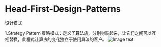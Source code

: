 # Head-First-Design-Patterns
设计模式

1.Strategy Pattern 策略模式：定义了算法族，分别封装起来，让它们之间可以互相替换，此模式让算法的变化独立于使用算法的客户。
![Image text](https://github.com/hujinxin1209/Head-First-Design-Patterns/img/duck.png)